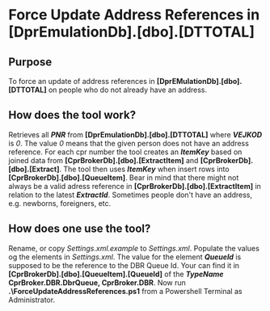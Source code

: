 # Force Update Address References in [DprEmulationDb].[dbo].[DTTOTAL]

## Purpose
To force an update of address references in **[DprEMulationDb].[dbo].[DTTOTAL]** on people who do not already have an address.

## How does the tool work?
Retrieves all **_PNR_** from **[DprEmulationDb].[dbo].[DTTOTAL]** where **_VEJKOD_** is *0*. The value *0* means that the given person does not have an address reference. 
For each cpr number the tool creates an **_ItemKey_** based on joined data from **[CprBrokerDb].[dbo].[ExtractItem]** and **[CprBrokerDb].[dbo].[Extract]**.
The tool then uses **_ItemKey_** when insert rows into **[CprBrokerDb].[dbo].[QueueItem]**. 
Bear in mind that there might not always be a valid adress reference in **[CprBrokerDb].[dbo].[ExtractItem]** in relation to the latest **_ExtractId_**. Sometimes people don't have an address, e.g. newborns, foreigners, etc.

## How does one use the tool?
Rename, or copy _Settings.xml.example_ to _Settings.xml_. Populate the values og the elements in _Settings.xml_. 
The value for the element **_QueueId_** is supposed to be the reference to the DBR Queue Id. Your can find it in **[CprBrokerDb].[dbo].[QueueItem].[QueueId]** of the **_TypeName_** **CprBroker.DBR.DbrQueue, CprBroker.DBR**.
Now run **.\ForceUpdateAddressReferences.ps1** from a Powershell Terminal as Administrator.
